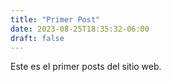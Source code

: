 ```yaml
---
title: "Primer Post"
date: 2023-08-25T18:35:32-06:00
draft: false
---
```


Este es el primer posts del sitio web.